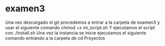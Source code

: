 # examen3

Una vez descargado el git procedemos a entrar a la carpeta de examen3 y usar el siguiente comando
chmod +x mi_script.sh
Y ejecutamos el script con
./install.sh
Una vez la instancia se inicie ejecutamos el siguiente comando entrando a la carpeta de 
cd Proyectos

